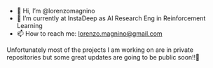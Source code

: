 - 👋 Hi, I’m @lorenzomagnino
- 🌱 I’m currently at InstaDeep as AI Research Eng in Reinforcement Learning
- 📫 How to reach me: lorenzo.magnino@gmail.com

Unfortunately most of the projects I am working on are in private repositories but some great updates are going to be public soon!!🚀
<!---
lorenzomagnino/lorenzomagnino is a ✨ special ✨ repository because its `README.md` (this file) appears on your GitHub profile.
You can click the Preview link to take a look at your changes.

